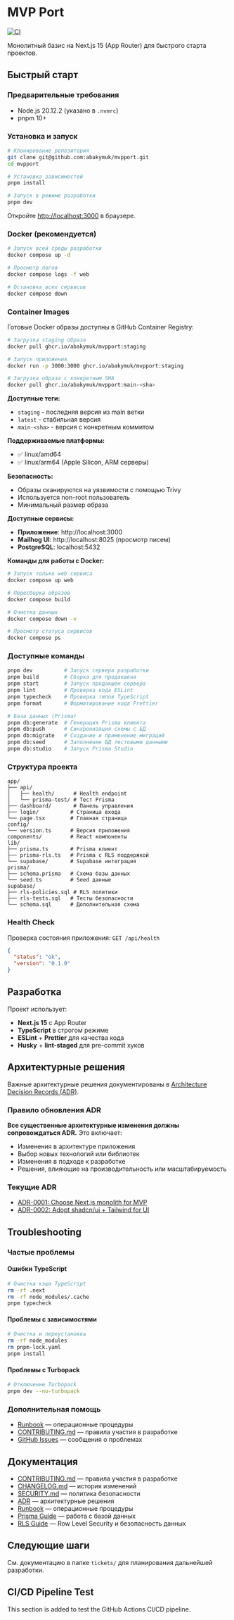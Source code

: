 # MVP Port

[![CI](https://github.com/abakymuk/mvpport/actions/workflows/ci.yml/badge.svg)](https://github.com/abakymuk/mvpport/actions/workflows/ci.yml)

Монолитный базис на Next.js 15 (App Router) для быстрого старта проектов.

## Быстрый старт

### Предварительные требования

- Node.js 20.12.2 (указано в `.nvmrc`)
- pnpm 10+

### Установка и запуск

```bash
# Клонирование репозитория
git clone git@github.com:abakymuk/mvpport.git
cd mvpport

# Установка зависимостей
pnpm install

# Запуск в режиме разработки
pnpm dev
```

Откройте [http://localhost:3000](http://localhost:3000) в браузере.

### Docker (рекомендуется)

```bash
# Запуск всей среды разработки
docker compose up -d

# Просмотр логов
docker compose logs -f web

# Остановка всех сервисов
docker compose down
```

### Container Images

Готовые Docker образы доступны в GitHub Container Registry:

```bash
# Загрузка staging образа
docker pull ghcr.io/abakymuk/mvpport:staging

# Запуск приложения
docker run -p 3000:3000 ghcr.io/abakymuk/mvpport:staging

# Загрузка образа с конкретным SHA
docker pull ghcr.io/abakymuk/mvpport:main-<sha>
```

**Доступные теги:**

- `staging` - последняя версия из main ветки
- `latest` - стабильная версия
- `main-<sha>` - версия с конкретным коммитом

**Поддерживаемые платформы:**

- ✅ linux/amd64
- ✅ linux/arm64 (Apple Silicon, ARM серверы)

**Безопасность:**

- Образы сканируются на уязвимости с помощью Trivy
- Используется non-root пользователь
- Минимальный размер образа

**Доступные сервисы:**

- **Приложение**: http://localhost:3000
- **Mailhog UI**: http://localhost:8025 (просмотр писем)
- **PostgreSQL**: localhost:5432

**Команды для работы с Docker:**

```bash
# Запуск только web сервиса
docker compose up web

# Пересборка образов
docker compose build

# Очистка данных
docker compose down -v

# Просмотр статуса сервисов
docker compose ps
```

### Доступные команды

```bash
pnpm dev          # Запуск сервера разработки
pnpm build        # Сборка для продакшена
pnpm start        # Запуск продакшен сервера
pnpm lint         # Проверка кода ESLint
pnpm typecheck    # Проверка типов TypeScript
pnpm format       # Форматирование кода Prettier

# База данных (Prisma)
pnpm db:generate  # Генерация Prisma клиента
pnpm db:push      # Синхронизация схемы с БД
pnpm db:migrate   # Создание и применение миграций
pnpm db:seed      # Заполнение БД тестовыми данными
pnpm db:studio    # Запуск Prisma Studio
```

### Структура проекта

```
app/
├── api/
│   ├── health/      # Health endpoint
│   └── prisma-test/ # Тест Prisma
├── dashboard/       # Панель управления
├── login/          # Страница входа
└── page.tsx        # Главная страница
config/
└── version.ts      # Версия приложения
components/         # React компоненты
lib/
├── prisma.ts       # Prisma клиент
├── prisma-rls.ts   # Prisma с RLS поддержкой
└── supabase/       # Supabase интеграция
prisma/
├── schema.prisma   # Схема базы данных
└── seed.ts         # Seed данные
supabase/
├── rls-policies.sql # RLS политики
├── rls-tests.sql   # Тесты безопасности
└── schema.sql      # Дополнительная схема
```

### Health Check

Проверка состояния приложения: `GET /api/health`

```json
{
  "status": "ok",
  "version": "0.1.0"
}
```

## Разработка

Проект использует:

- **Next.js 15** с App Router
- **TypeScript** в строгом режиме
- **ESLint** + **Prettier** для качества кода
- **Husky** + **lint-staged** для pre-commit хуков

## Архитектурные решения

Важные архитектурные решения документированы в [Architecture Decision Records (ADR)](docs/adr/README.md).

### Правило обновления ADR

**Все существенные архитектурные изменения должны сопровождаться ADR.** Это включает:

- Изменения в архитектуре приложения
- Выбор новых технологий или библиотек
- Изменения в подходе к разработке
- Решения, влияющие на производительность или масштабируемость

### Текущие ADR

- [ADR-0001: Choose Next.js monolith for MVP](docs/adr/0001-monolith-nextjs.md)
- [ADR-0002: Adopt shadcn/ui + Tailwind for UI](docs/adr/0002-ui-shadcn-tailwind.md)

## Troubleshooting

### Частые проблемы

#### Ошибки TypeScript

```bash
# Очистка кэша TypeScript
rm -rf .next
rm -rf node_modules/.cache
pnpm typecheck
```

#### Проблемы с зависимостями

```bash
# Очистка и переустановка
rm -rf node_modules
rm pnpm-lock.yaml
pnpm install
```

#### Проблемы с Turbopack

```bash
# Отключение Turbopack
pnpm dev --no-turbopack
```

### Дополнительная помощь

- [Runbook](docs/runbook.md) — операционные процедуры
- [CONTRIBUTING.md](CONTRIBUTING.md) — правила участия в разработке
- [GitHub Issues](https://github.com/abakymuk/mvpport/issues) — сообщения о проблемах

## Документация

- [CONTRIBUTING.md](CONTRIBUTING.md) — правила участия в разработке
- [CHANGELOG.md](CHANGELOG.md) — история изменений
- [SECURITY.md](SECURITY.md) — политика безопасности
- [ADR](docs/adr/README.md) — архитектурные решения
- [Runbook](docs/runbook.md) — операционные процедуры
- [Prisma Guide](docs/prisma-guide.md) — работа с базой данных
- [RLS Guide](docs/rls-guide.md) — Row Level Security и безопасность данных

## Следующие шаги

См. документацию в папке `tickets/` для планирования дальнейшей разработки.

## CI/CD Pipeline Test

This section is added to test the GitHub Actions CI/CD pipeline.

